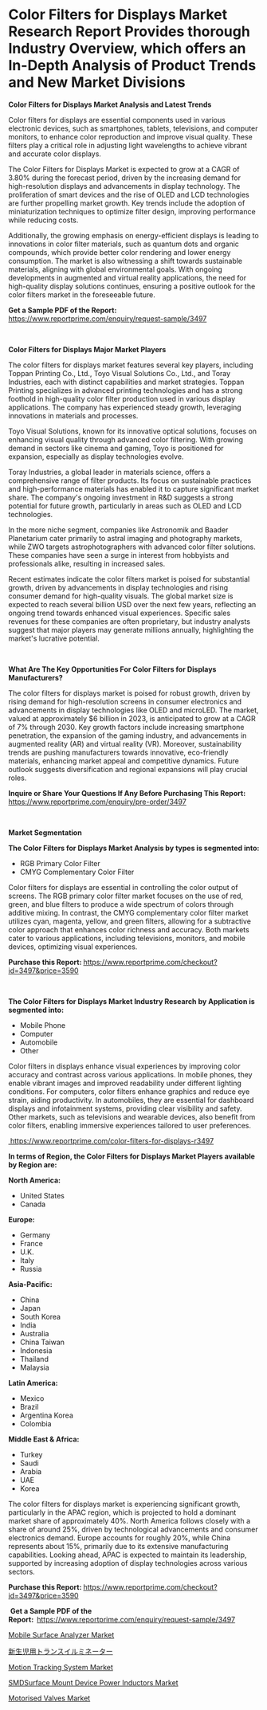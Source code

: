 <p><h1>Color Filters for Displays Market Research Report Provides thorough Industry Overview, which offers an In-Depth Analysis of Product Trends and New Market Divisions</h1></p><p><strong>Color Filters for Displays Market Analysis and Latest Trends</strong></p>
<p><p>Color filters for displays are essential components used in various electronic devices, such as smartphones, tablets, televisions, and computer monitors, to enhance color reproduction and improve visual quality. These filters play a critical role in adjusting light wavelengths to achieve vibrant and accurate color displays.</p><p>The Color Filters for Displays Market is expected to grow at a CAGR of 3.80% during the forecast period, driven by the increasing demand for high-resolution displays and advancements in display technology. The proliferation of smart devices and the rise of OLED and LCD technologies are further propelling market growth. Key trends include the adoption of miniaturization techniques to optimize filter design, improving performance while reducing costs. </p><p>Additionally, the growing emphasis on energy-efficient displays is leading to innovations in color filter materials, such as quantum dots and organic compounds, which provide better color rendering and lower energy consumption. The market is also witnessing a shift towards sustainable materials, aligning with global environmental goals. With ongoing developments in augmented and virtual reality applications, the need for high-quality display solutions continues, ensuring a positive outlook for the color filters market in the foreseeable future.</p></p>
<p><strong>Get a Sample PDF of the Report:&nbsp;</strong> <a href="https://www.reportprime.com/enquiry/request-sample/3497">https://www.reportprime.com/enquiry/request-sample/3497</a></p>
<p>&nbsp;</p>
<p><strong>Color Filters for Displays Major Market Players</strong></p>
<p><p>The color filters for displays market features several key players, including Toppan Printing Co., Ltd., Toyo Visual Solutions Co., Ltd., and Toray Industries, each with distinct capabilities and market strategies. Toppan Printing specializes in advanced printing technologies and has a strong foothold in high-quality color filter production used in various display applications. The company has experienced steady growth, leveraging innovations in materials and processes. </p><p>Toyo Visual Solutions, known for its innovative optical solutions, focuses on enhancing visual quality through advanced color filtering. With growing demand in sectors like cinema and gaming, Toyo is positioned for expansion, especially as display technologies evolve.</p><p>Toray Industries, a global leader in materials science, offers a comprehensive range of filter products. Its focus on sustainable practices and high-performance materials has enabled it to capture significant market share. The company's ongoing investment in R&D suggests a strong potential for future growth, particularly in areas such as OLED and LCD technologies.</p><p>In the more niche segment, companies like Astronomik and Baader Planetarium cater primarily to astral imaging and photography markets, while ZWO targets astrophotographers with advanced color filter solutions. These companies have seen a surge in interest from hobbyists and professionals alike, resulting in increased sales.</p><p>Recent estimates indicate the color filters market is poised for substantial growth, driven by advancements in display technologies and rising consumer demand for high-quality visuals. The global market size is expected to reach several billion USD over the next few years, reflecting an ongoing trend towards enhanced visual experiences. Specific sales revenues for these companies are often proprietary, but industry analysts suggest that major players may generate millions annually, highlighting the market's lucrative potential.</p></p>
<p>&nbsp;</p>
<p><strong>What Are The Key Opportunities For Color Filters for Displays Manufacturers?</strong></p>
<p><p>The color filters for displays market is poised for robust growth, driven by rising demand for high-resolution screens in consumer electronics and advancements in display technologies like OLED and microLED. The market, valued at approximately $6 billion in 2023, is anticipated to grow at a CAGR of 7% through 2030. Key growth factors include increasing smartphone penetration, the expansion of the gaming industry, and advancements in augmented reality (AR) and virtual reality (VR). Moreover, sustainability trends are pushing manufacturers towards innovative, eco-friendly materials, enhancing market appeal and competitive dynamics. Future outlook suggests diversification and regional expansions will play crucial roles.</p></p>
<p><strong>Inquire or Share Your Questions If Any Before Purchasing This Report:</strong> <a href="https://www.reportprime.com/enquiry/pre-order/3497">https://www.reportprime.com/enquiry/pre-order/3497</a></p>
<p>&nbsp;</p>
<p><strong>Market Segmentation</strong></p>
<p><strong>The Color Filters for Displays Market Analysis by types is segmented into:</strong></p>
<p><ul><li>RGB Primary Color Filter</li><li>CMYG Complementary Color Filter</li></ul></p>
<p><p>Color filters for displays are essential in controlling the color output of screens. The RGB primary color filter market focuses on the use of red, green, and blue filters to produce a wide spectrum of colors through additive mixing. In contrast, the CMYG complementary color filter market utilizes cyan, magenta, yellow, and green filters, allowing for a subtractive color approach that enhances color richness and accuracy. Both markets cater to various applications, including televisions, monitors, and mobile devices, optimizing visual experiences.</p></p>
<p><strong>Purchase this Report:&nbsp;</strong><a href="https://www.reportprime.com/checkout?id=3497&price=3590">https://www.reportprime.com/checkout?id=3497&price=3590</a></p>
<p>&nbsp;</p>
<p><strong>The Color Filters for Displays Market Industry Research by Application is segmented into:</strong></p>
<p><ul><li>Mobile Phone</li><li>Computer</li><li>Automobile</li><li>Other</li></ul></p>
<p><p>Color filters in displays enhance visual experiences by improving color accuracy and contrast across various applications. In mobile phones, they enable vibrant images and improved readability under different lighting conditions. For computers, color filters enhance graphics and reduce eye strain, aiding productivity. In automobiles, they are essential for dashboard displays and infotainment systems, providing clear visibility and safety. Other markets, such as televisions and wearable devices, also benefit from color filters, enabling immersive experiences tailored to user preferences.</p></p>
<p><a href="https://www.reportprime.com/color-filters-for-displays-r3497">&nbsp;https://www.reportprime.com/color-filters-for-displays-r3497</a></p>
<p><strong>In terms of Region, the Color Filters for Displays Market Players available by Region are:</strong></p>
<p>
    <p> <strong> North America: </strong>
        <ul>
            <li>United States</li>
            <li>Canada</li>
        </ul>
        </p> 
    <p> <strong> Europe: </strong>
        <ul>
            <li>Germany</li>
            <li>France</li>
            <li>U.K.</li>
            <li>Italy</li>
            <li>Russia</li>
        </ul>
        </p> 
    <p> <strong> Asia-Pacific: </strong>
        <ul>
            <li>China</li>
            <li>Japan</li>
            <li>South Korea</li>
            <li>India</li>
            <li>Australia</li>
            <li>China Taiwan</li>
            <li>Indonesia</li>
            <li>Thailand</li>
            <li>Malaysia</li>
        </ul>
        </p> 
    <p> <strong> Latin America: </strong>
        <ul>
            <li>Mexico</li>
            <li>Brazil</li>
            <li>Argentina Korea</li>
            <li>Colombia</li>
        </ul>
        </p> 
    <p> <strong> Middle East & Africa: </strong>
        <ul>
            <li>Turkey</li>
            <li>Saudi</li>
            <li>Arabia</li>
            <li>UAE</li>
            <li>Korea</li>
        </ul>
    </p>
    </p>
<p><p>The color filters for displays market is experiencing significant growth, particularly in the APAC region, which is projected to hold a dominant market share of approximately 40%. North America follows closely with a share of around 25%, driven by technological advancements and consumer electronics demand. Europe accounts for roughly 20%, while China represents about 15%, primarily due to its extensive manufacturing capabilities. Looking ahead, APAC is expected to maintain its leadership, supported by increasing adoption of display technologies across various sectors.</p></p>
<p><strong>Purchase this Report: </strong><a href="https://www.reportprime.com/checkout?id=3497&price=3590">https://www.reportprime.com/checkout?id=3497&price=3590</a></p>
<p>&nbsp;<strong>Get a Sample PDF of the Report:&nbsp;&nbsp;</strong><a href="https://www.reportprime.com/enquiry/request-sample/3497">https://www.reportprime.com/enquiry/request-sample/3497</a></p>
<p><strong></strong></p>
<p><p><a href="https://medium.com/@ryan.wilson8778/mobile-surface-analyzer-market-share-size-trends-industry-analysis-report-by-application-da9cb919ee95">Mobile Surface Analyzer Market</a></p><p><a href="https://medium.com/@samleite85/%E6%96%B0%E7%94%9F%E5%85%90%E7%94%A8%E9%80%8F%E5%B0%84%E5%99%A8%E5%B8%82%E5%A0%B4%E8%A6%8F%E6%A8%A1%E3%81%AF5-%E3%81%AEcagr%E3%81%A7%E6%88%90%E9%95%B7%E3%81%97%E3%81%A6%E3%81%8A%E3%82%8A-%E3%81%93%E3%81%AE%E3%83%AC%E3%83%9D%E3%83%BC%E3%83%88%E3%81%AF%E5%B8%82%E5%A0%B4%E3%82%BB%E3%82%B0%E3%83%A1%E3%83%B3%E3%83%86%E3%83%BC%E3%82%B7%E3%83%A7%E3%83%B3-%E6%88%90%E9%95%B7-%E3%81%8A%E3%82%88%E3%81%B32024%E5%B9%B4%E3%81%8B%E3%82%892031%E5%B9%B4%E3%81%BE%E3%81%A7%E3%81%AE%E4%BA%88%E6%B8%AC%E3%81%AB%E3%82%88%E3%82%8B%E5%88%86%E6%9E%90%E3%82%92%E3%82%AB%E3%83%90%E3%83%BC%E3%81%97%E3%81%A6%E3%81%84%E3%81%BE%E3%81%99-53e7a0a0fd90">新生児用トランスイルミネーター</a></p><p><a href="https://www.linkedin.com/pulse/strategic-market-insights-global-motion-tracking-system-k0gxe?trackingId=BmhXlTBIRrifU8QpVBDsgg%3D%3D">Motion Tracking System Market</a></p><p><a href="https://github.com/santosh758595/Market-Research-Report-List-6/blob/main/smdsurface-mount-device-power-inductors-market.md">SMDSurface Mount Device Power Inductors Market</a></p><p><a href="https://issuu.com/reportprime-2/docs/motorised-valves-market-size-2030.p_160245d2f392ca">Motorised Valves Market</a></p></p>